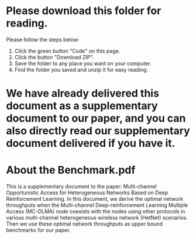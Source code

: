 # Please download this folder for reading.
Please follow the steps below:
   1. Click the green button "Code" on this page.
   2. Click the button "Download ZIP".
   3. Save the folder to any place you want on your computer.
   4. Find the folder you saved and unzip it for easy reading.
# We have already delivered this document as a supplementary document to our paper, and you can also directly read our supplementary document delivered if you have it.
# About the Benchmark.pdf
This is a supplementary document to the paper: Multi-channel Opportunistic Access for Heterogeneous Networks Based on Deep Reinforcement Learning. In this document, we derive the optimal network throughputs when the Multi-channel Deep-reinforcement Learning Multiple Access (MC-DLMA) node coexists with the nodes using other protocols in various multi-channel heterogeneous wireless network (HetNet) scenarios. Then we use these optimal network throughputs as upper bound benchmarks for our paper.
